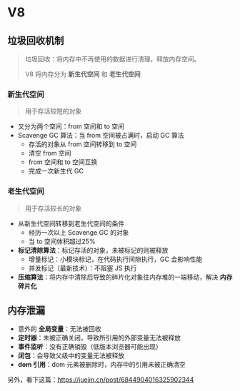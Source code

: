 # V8

## 垃圾回收机制

>   垃圾回收：将内存中不再使用的数据进行清理，释放内存空间。
>
>   V8 将内存分为 **新生代空间** 和 **老生代空间**

### 新生代空间

>   用于存活较短的对象

*   又分为两个空间：from 空间和 to 空间
*   Scavenge GC 算法：当 from 空间被占满时，启动 GC 算法
    *   存活的对象从 from 空间转移到 to 空间
    *   清空 from 空间
    *   from 空间和 to 空间互换
    *   完成一次新生代 GC

### 老生代空间

>   用于存活较长的对象

*   从新生代空间转移到老生代空间的条件
    *   经历一次以上 Scavenge GC 的对象
    *   当 to 空间体积超过25%
*   **标记清除算法**：标记存活的对象，未被标记的则被释放
    *   增量标记：小模块标记，在代码执行间隙执行，GC 会影响性能
    *   并发标记（最新技术）：不阻塞 JS 执行
*   **压缩算法**：将内存中清除后导致的碎片化对象往内存堆的一端移动，解决 **内存碎片化**



## 内存泄漏

*   意外的 **全局变量**：无法被回收
*   **定时器**：未被正确关闭，导致所引用的外部变量无法被释放
*   **事件监听**：没有正确销毁（低版本浏览器可能出现）
*   **闭包**：会导致父级中的变量无法被释放
*   **dom 引用**：dom 元素被删除时，内存中的引用未被正确清空



另外，看下这篇：https://juejin.cn/post/6844904016325902344

